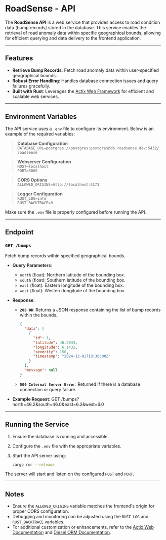 # RoadSense - API

The **RoadSense API** is a web service that provides access to road condition data (bump records) stored in the database. This service enables the retrieval of road anomaly data within specific geographical bounds, allowing for efficient querying and data delivery to the frontend application.

---

## Features

- **Retrieve Bump Records**: Fetch road anomaly data within user-specified geographical bounds.
- **Robust Error Handling**: Handles database connection issues and query failures gracefully.
- **Built with Rust**: Leverages the [Actix Web Framework](https://actix.rs/) for efficient and scalable web services.

---

## Environment Variables

The API service uses a `.env` file to configure its environment. Below is an example of the required variables:

> **Database Configuration**  
> `DATABASE_URL=postgres://postgres:postgres@db.roadsense.dev:5432/roadsense`

> **Webserver Configuration**  
> `HOST=localhost`  
> `PORT=3000`

> **CORS Options**  
> `ALLOWED_ORIGINS=http://localhost:5173`

> **Logger Configuration**  
> `RUST_LOG=info`  
> `RUST_BACKTRACE=0`

Make sure the `.env` file is properly configured before running the API.

---

## Endpoint

### **`GET /bumps`**

Fetch bump records within specified geographical bounds.

- **Query Parameters**:

  - `north` (float): Northern latitude of the bounding box.
  - `south` (float): Southern latitude of the bounding box.
  - `east` (float): Eastern longitude of the bounding box.
  - `west` (float): Western longitude of the bounding box.

- **Response**:

  - **`200 OK`**: Returns a JSON response containing the list of bump records within the bounds.

    ```json
    {
      "data": [
        {
          "id": 1,
          "latitude": 46.2044,
          "longitude": 6.1432,
          "severity": 150,
          "timestamp": "2024-12-01T10:30:00Z"
        }
      ],
      "message": null
    }
    ```

  - **`500 Internal Server Error`**: Returned if there is a database connection or query failure.

- **Example Request**: GET /bumps?north=46.2&south=46.0&east=6.2&west=6.0

---

## Running the Service

1. Ensure the database is running and accessible.
2. Configure the `.env` file with the appropriate variables.
3. Start the API server using:

   ```bash
   cargo run --release
   ```

The server will start and listen on the configured `HOST` and `PORT`.

---

## Notes

- Ensure the `ALLOWED_ORIGINS` variable matches the frontend's origin for proper CORS configuration.
- Debugging and monitoring can be adjusted using the `RUST_LOG` and `RUST_BACKTRACE` variables.
- For additional customization or enhancements, refer to the [Actix Web Documentation](https://actix.rs/) and [Diesel ORM Documentation](https://diesel.rs/).
